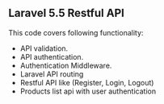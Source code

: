 ## Laravel 5.5 Restful API

This code covers following functionality:

- API validation.
- API authentication.
- Authentication Middleware.
- Laravel API routing
- Restful API like (Register, Login, Logout)
- Products list api with user authentication

